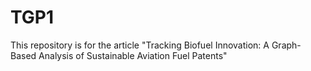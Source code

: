 # TGP1
This repository is for the article "Tracking Biofuel Innovation: A Graph-Based Analysis of Sustainable Aviation Fuel Patents"
